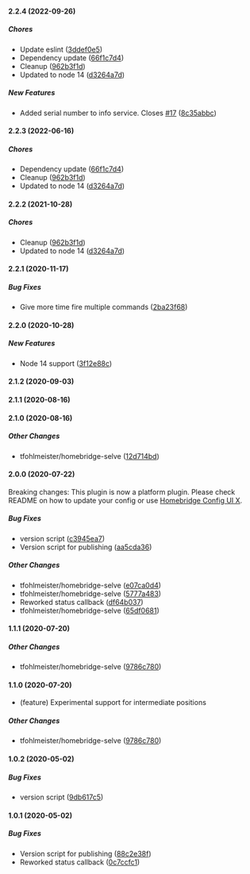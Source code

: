 #### 2.2.4 (2022-09-26)

##### Chores

*  Update eslint ([3ddef0e5](https://github.com/tfohlmeister/homebridge-selve/commit/3ddef0e5a9b18d032149a9363f2e1c104feb3b5c))
*  Dependency update ([66f1c7d4](https://github.com/tfohlmeister/homebridge-selve/commit/66f1c7d4c337b698b3bed6b1e46f0bbc909dcdc1))
*  Cleanup ([962b3f1d](https://github.com/tfohlmeister/homebridge-selve/commit/962b3f1d990d78ca54424b306c1d23c4af1e272f))
*  Updated to node 14 ([d3264a7d](https://github.com/tfohlmeister/homebridge-selve/commit/d3264a7dcefe684c024bb2fc86c212eba932b98c))

##### New Features

*  Added serial number to info service. Closes [#17](https://github.com/tfohlmeister/homebridge-selve/pull/17) ([8c35abbc](https://github.com/tfohlmeister/homebridge-selve/commit/8c35abbc02e48fdc1b41870a98631c3591cedf36))

#### 2.2.3 (2022-06-16)

##### Chores

*  Dependency update ([66f1c7d4](https://github.com/tfohlmeister/homebridge-selve/commit/66f1c7d4c337b698b3bed6b1e46f0bbc909dcdc1))
*  Cleanup ([962b3f1d](https://github.com/tfohlmeister/homebridge-selve/commit/962b3f1d990d78ca54424b306c1d23c4af1e272f))
*  Updated to node 14 ([d3264a7d](https://github.com/tfohlmeister/homebridge-selve/commit/d3264a7dcefe684c024bb2fc86c212eba932b98c))

#### 2.2.2 (2021-10-28)

##### Chores

*  Cleanup ([962b3f1d](https://github.com/tfohlmeister/homebridge-selve/commit/962b3f1d990d78ca54424b306c1d23c4af1e272f))
*  Updated to node 14 ([d3264a7d](https://github.com/tfohlmeister/homebridge-selve/commit/d3264a7dcefe684c024bb2fc86c212eba932b98c))

#### 2.2.1 (2020-11-17)

##### Bug Fixes

*  Give more time fire multiple commands ([2ba23f68](https://github.com/tfohlmeister/homebridge-selve/commit/2ba23f68b210373c9b276a6a7d53a55f267d6195))

#### 2.2.0 (2020-10-28)

##### New Features

*  Node 14 support ([3f12e88c](https://github.com/tfohlmeister/homebridge-selve/commit/3f12e88ce826c292b61dde6ec10011805c36b333))

#### 2.1.2 (2020-09-03)

#### 2.1.1 (2020-08-16)

#### 2.1.0 (2020-08-16)

##### Other Changes

* tfohlmeister/homebridge-selve ([12d714bd](https://github.com/tfohlmeister/homebridge-selve/commit/12d714bd689e1105bc0158cd2319268d3f7b5f32))

#### 2.0.0 (2020-07-22)

Breaking changes: This plugin is now a platform plugin. Please check README on how to update your config or use [Homebridge Config UI X](https://github.com/oznu/homebridge-config-ui-x).

##### Bug Fixes

*  version script ([c3945ea7](https://github.com/tfohlmeister/homebridge-selve/commit/c3945ea79d6d15b04bf8b53f6d7f2f16865d3c78))
*  Version script for publishing ([aa5cda36](https://github.com/tfohlmeister/homebridge-selve/commit/aa5cda36ef2445e932d6b258da8d21af0ae0f4dd))

##### Other Changes

* tfohlmeister/homebridge-selve ([e07ca0d4](https://github.com/tfohlmeister/homebridge-selve/commit/e07ca0d46614e0fd23c1b3d066dae39739e470f2))
* tfohlmeister/homebridge-selve ([5777a483](https://github.com/tfohlmeister/homebridge-selve/commit/5777a483cf90dfc84ab1c95faff6872010e967d9))
*  Reworked status callback ([df64b037](https://github.com/tfohlmeister/homebridge-selve/commit/df64b03739016e5f9f006da9b289fbdc8ecbd0c9))
* tfohlmeister/homebridge-selve ([65df0681](https://github.com/tfohlmeister/homebridge-selve/commit/65df0681c9009a84e3741d43988b84eae0a259e1))

#### 1.1.1 (2020-07-20)

##### Other Changes

* tfohlmeister/homebridge-selve ([9786c780](https://github.com/tfohlmeister/homebridge-selve/commit/9786c780ac031888f95fe2b4edb76496d6556695))

#### 1.1.0 (2020-07-20)

* (feature) Experimental support for intermediate positions

##### Other Changes

* tfohlmeister/homebridge-selve ([9786c780](https://github.com/tfohlmeister/homebridge-selve/commit/9786c780ac031888f95fe2b4edb76496d6556695))

#### 1.0.2 (2020-05-02)

##### Bug Fixes

*  version script ([9db617c5](https://github.com/tfohlmeister/homebridge-selve/commit/9db617c52277cde49eadb306ac15ffaed7dd95b9))

#### 1.0.1 (2020-05-02)

##### Bug Fixes

*  Version script for publishing ([88c2e38f](https://github.com/tfohlmeister/homebridge-selve/commit/88c2e38fc7de9e25a9f111e1bbaeb67877a87a27))
*  Reworked status callback ([0c7ccfc1](https://github.com/tfohlmeister/homebridge-selve/commit/0c7ccfc107cbfbd3a9e7be49172bacb069d57650))

